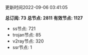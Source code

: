 更新时间2022-09-06 03:41:05

**总订阅: 73**
**总节点: 2811**
**有效节点: 1127**
- ss节点: 721
- trojan节点: 85
- v2ray节点: 320
- ssr节点: 1
